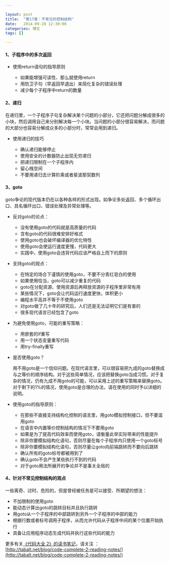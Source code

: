 ```yaml
---

layout: post
title:  "第17章：不常见的控制结构"
date:   2014-09-28 12:30:00
categories: 博文
tags: []

---
```



#### 1、子程序中的多次返回

* 使用return语句的指导原则

	* 如果能增强可读性、那么就使用return
	* 用防卫子句（早返回早退出）来简化复杂的错误处理
	* 减少每个子程序中return的数量
	

#### 2、递归

在递归里，一个子程序子句复杂解决某个问题的小部分，它还把问题分解成很多的小块，然后调用自己来分别解决每一个小块。当问题的小部分很容易解决，而问题的大部分也容易分解成众多的小部分时，常常会用到递归。

* 使用递归的技巧

	* 确认递归能够停止
	* 使用安全的计数器防止出现无穷递归
	* 把递归限制在一个子程序内
	* 留心桟空间
	* 不要用递归去计算阶乘或者斐波那契数列


#### 3、goto

goto争论的现代版本仍在以各种各样的形式出现。如争论多处返回、多个循环出口、具名循环出口、错误处理及异常处理等。

* 反对goto的论点：

	* 没有使用goto的代码就是高质量的代码
	* 含有goto的代码很难安排好格式
	* 使用goto也会破坏编译器的优化特性
	* 使用goto会使运行速度更慢，代码更大
	* 实践中，使用goto会违背代码应该严格自上而下的原则

* 支持goto的观点：

	* 在特定的场合下谨慎的使用goto，不要不分青红皂白的使用
	* 如果使用恰当，goto可以减少重复的代码
	* goto在分配资源、使用资源后再释放资源的子程序里非常有用
	* 某些情况下，goto会让代码运行速度更快，体积更小
	* 编程水平高并不等于不使用goto
	* 对goto做了几十年的研究后，人们还是无法证明它们是有害的
	* 很多现代语言已经包含了goto


* 为避免使用goto，可能的重写策略：

	* 用嵌套的if重写
	* 用一个状态变量重写代码
	* 用try-finally重写


* 是否使用goto？

	用不用goto是一个信仰问题。在现代语言里，可以很容易把九成的goto替换成与之等价的顺序结构。对于这些简单情况，应该把替换goto当成习惯。对于复杂的情况，仍有九成不用goto的可能，可以采用上述的重写策略来替换goto。对于剩下的1%的情况，使用goto是合理的办法，请在使用的同时予以详细的说明。

* 使用goto的指导原则：

	* 在那些不直接支持结构化控制的语言里，用goto模拟控制接口，但不要滥用goto
	* 在语言中内置等价控制结构的情况下不要用goto
	* 如果是为了提高代码效率而使用goto，请衡量此举实际带来的性能提升
	* 除非你要模拟结构化语句，否则尽量在每个子程序内只使用一个goto标号
	* 除非你要模拟结构化语句，否则尽量让goto向前端跳转而不要向后跳转
	* 确认所有的goto标号都被用到了
	* 确认goto不会产生某些执行不到的代码
	* 对于goto用法所展开的争论并不是事关全局的
	
	
#### 4、针对不常见控制结构的观点

一些离奇、过时、危险的，但是曾经被任务是可以接受、所期望的想法：

* 不加限制的使用goto
* 能动态计算出goto的跳转目标并且执行跳转
* 用goto从一个子程序的中部跳转到另外一个子程序的中部的能力
* 根据行数或者标号调用子程序，从而允许代码从子程序中间的某个位置开始执行
* 具备让应用程序动态生成代码并执行这些代码的能力
	


更多有关[《代码大全 2》的读书笔记](http://tabalt.net/blog/code-complete-2-reading-notes/)，请关注 ：  
[http://tabalt.net/blog/code-complete-2-reading-notes/](http://tabalt.net/blog/code-complete-2-reading-notes/)




